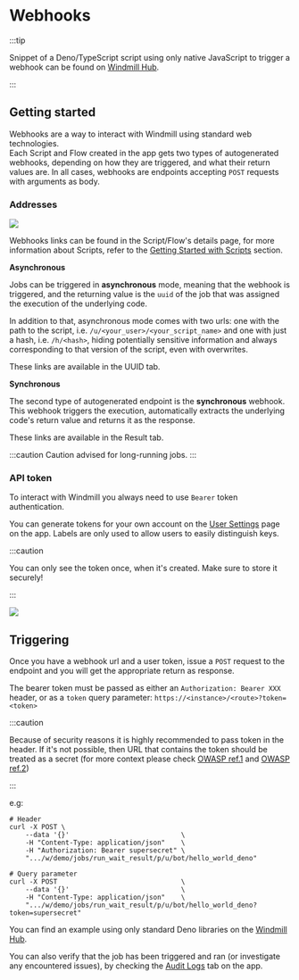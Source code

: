# Webhooks

:::tip

Snippet of a Deno/TypeScript script using only native JavaScript to trigger a
webhook can be found on [Windmill Hub][script].

:::

## Getting started

Webhooks are a way to interact with Windmill using standard web technologies.\
Each Script and Flow created in the app gets two types of autogenerated
webhooks, depending on how they are triggered, and what their return values are.
In all cases, webhooks are endpoints accepting `POST` requests with arguments as
body.

### Addresses

![](../assets/getting_started/webhooks/1-create_script.png)

Webhooks links can be found in the Script/Flow's details page, for more
information about Scripts, refer to the
[Getting Started with Scripts](./scripts) section.

**Asynchronous**

Jobs can be triggered in **asynchronous** mode, meaning that the webhook is
triggered, and the returning value is the `uuid` of the job that was assigned
the execution of the underlying code. 

In addition to that, asynchronous mode comes with two urls: one with the path to
the script, i.e. `/u/<your_user>/<your_script_name>` and one with just a hash,
i.e. `/h/<hash>`, hiding potentially sensitive information and always
corresponding to that version of the script, even with overwrites.

These links are available in the UUID tab. 

**Synchronous**

The second type of autogenerated endpoint is the **synchronous** webhook.
This webhook triggers the execution, automatically extracts the underlying
code's return value and returns it as the response.

These links are available in the Result tab. 

:::caution
Caution advised for long-running jobs.
:::

### API token

To interact with Windmill you always need to use `Bearer` token authentication.

You can generate tokens for your own account on the
[User Settings][user-settings] page on the app. Labels are only used to allow
users to easily distinguish keys.

:::caution

You can only see the token once, when it's created. Make sure to store it
securely!

:::

![](../assets/getting_started/webhooks/2-tokens.png)

## Triggering

Once you have a webhook url and a user token, issue a `POST` request to the
endpoint and you will get the appropriate return as response.

The bearer token must be passed as either an `Authorization: Bearer XXX` header,
or as a `token` query parameter: `https://<instance>/<route>?token=<token>`


:::caution

Because of security reasons it is highly recommended to pass token in the
header. If it's not possible, then URL that contains the token should be
treated as a secret (for more context please check [OWASP ref.1] and [OWASP
ref.2])

:::

e.g:

```console
# Header
curl -X POST \
    --data '{}'                            \
    -H "Content-Type: application/json"    \
    -H "Authorization: Bearer supersecret" \
    ".../w/demo/jobs/run_wait_result/p/u/bot/hello_world_deno"
```
```console
# Query parameter
curl -X POST                               \
    --data '{}'                            \
    -H "Content-Type: application/json"    \
    ".../w/demo/jobs/run_wait_result/p/u/bot/hello_world_deno?token=supersecret"
```

You can find an example using only standard Deno libraries on the
[Windmill Hub][script].

You can also verify that the job has been triggered and ran (or investigate any
encountered issues), by checking the [Audit Logs][audit-logs] tab on the app.

<!-- Resources -->

[audit-logs]: https://app.windmill.dev/audit_logs
[user-settings]: https://app.windmill.dev/user/settings
[script]: https://hub.windmill.dev/scripts/windmill/1325/trigger-windmill-webhook-with-native-fetch-api-windmill
[OWASP ref.1]: https://cheatsheetseries.owasp.org/cheatsheets/REST_Security_Cheat_Sheet.html#sensitive-information-in-http-requests
[OWASP ref.2]: https://github.com/OWASP/CheatSheetSeries/blob/083890d18ca40bcfc4bdfa80e04dd0a2245c34ea/cheatsheets_draft/Webhook_Security_Guidelines_CheatSheet.md#treat-webhooks-as-secrets
